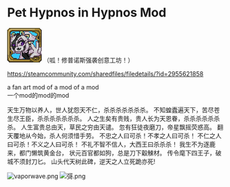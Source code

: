 # Pet Hypnos in Hypnos Mod

![icon.png](icon.png)
（呱！修普诺斯强袭创意工坊！）

https://steamcommunity.com/sharedfiles/filedetails/?id=2955621858

a fan art mod of a mod of a mod
<br/>
一个mod的mod的mod

天生万物以养人，世人犹怨天不仁，杀杀杀杀杀杀杀。 不知蝗蠹遍天下，苦尽苍生尽王臣，杀杀杀杀杀杀杀。 人之生矣有贵贱，贵人长为天恩眷，杀杀杀杀杀杀杀。 人生富贵总由天，草民之穷由天谴。 忽有狂徒夜磨刀，帝星飘摇荧惑高。
翻天覆地从今始，杀人何须惜手劳。 不忠之人曰可杀！不孝之人曰可杀！ 不仁之人曰可杀！不义之人曰可杀！ 不礼不智不信人，大西王曰杀杀杀！
我生不为逐鹿来，都门懒筑黄金台， 状元百官都如狗，总是刀下觳觫材。 传令麾下四王子，破城不须封刀匕。 山头代天树此碑，逆天之人立死跪亦死!

![vaporwave.png](https://jesterromut.github.io/resources/img/Hypnos/myHypnos1.png)
![彁.png](https://jesterromut.github.io/resources/img/Hypnos/MyHypnos4.png)